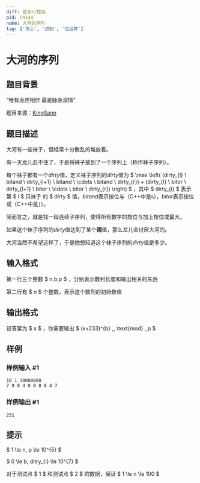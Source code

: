 ```yaml
---
diff: 普及+/提高
pid: P4144
name: 大河的序列
tag: ['贪心', '进制', '位运算']
---
```

# 大河的序列
## 题目背景

“唯有龙虎相伴 最是脉脉深情”


题目来源：[KingSann](https://www.luogu.org/space/show?uid=47111)

## 题目描述

大河有一些袜子，但经常十分散乱的堆放着。


有一天龙儿忍不住了，于是将袜子放到了一个序列上（称作袜子序列）。


每个袜子都有一个$dirty$值，定义袜子序列的$dirty$值为 $ \max  \left( (dirty_{l} \ bitand \ dirty_{l+1} \ bitand \ \cdots \ bitand \ dirty_{r}) + (dirty_{l} \ bitor \ dirty_{l+1} \ bitor \ \cdots \ bitor \ dirty_{r}) \right) $ ，其中 $ dirty_{i} $ 表示 第 $ i $ 只袜子 的 $ dirty $ 值，$bitand$表示按位与（C++中是`&`），$bitor$表示按位或（C++中是`|`）。


简而言之，就是找一段连续子序列，使得所有数字的按位与加上按位或最大。


如果这个袜子序列的$dirty$值达到了某个**阈**值，那么龙儿会讨厌大河的。


大河当然不希望这样了，于是她想知道这个袜子序列的$dirty$值是多少。

## 输入格式

第一行三个整数 $ n,b,p $ ，分别表示数列长度和输出相关的东西


第二行有 $ n $ 个整数，表示这个数列的初始数值

## 输出格式

设答案为 $ x $ ，你需要输出 $ (x+233)^{b} \,\, \text{mod} \,\,p $

## 样例

### 样例输入 #1
```
10 1 10000000
7 9 9 4 0 0 8 8 4 7
```
### 样例输出 #1
```
251
```
## 提示

$ 1 \le n, p \le 10^{5} $


$ 0 \le b, ditry_{i} \le 10^{7} $


对于测试点 $ 1 $ 和测试点 $ 2 $ 的数据，保证 $ 1 \le n \le 100 $

